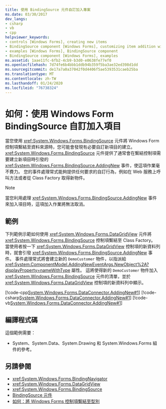 ```yaml
---
title: 使用 BindingSource 元件自訂加入專案
ms.date: 03/30/2017
dev_langs:
- csharp
- vb
- cpp
helpviewer_keywords:
- controls [Windows Forms], creating new items
- BindingSource component [Windows Forms], customizing item addition with
- examples [Windows Forms], BindingSource component
- BindingSource component [Windows Forms], examples
ms.assetid: 1aae11fc-6fb2-4cb9-b3d0-e0638fe77ef0
ms.openlocfilehash: 7d74fe6b4bbb1ddb94b359f5ba3ae32ed398d1dd
ms.sourcegitcommit: de17a7a0a37042f0d4406f5ae5393531caeb25ba
ms.translationtype: MT
ms.contentlocale: zh-TW
ms.lasthandoff: 01/24/2020
ms.locfileid: "76738324"
---
```

# <a name="how-to-customize-item-addition-with-the-windows-forms-bindingsource"></a>如何：使用 Windows Form BindingSource 自訂加入項目
當您使用 <xref:System.Windows.Forms.BindingSource> 元件將 Windows Form 控制項繫結至資料來源時，您可能會發現有必要自訂新項目的建立。 <xref:System.Windows.Forms.BindingSource> 元件提供了通常會在繫結控制項需要建立新項目時引發的 <xref:System.Windows.Forms.BindingSource.AddingNew> 事件，使這項作業毫不費力。 您的事件處理常式能夠提供任何要求的自訂行為，例如在 Web 服務上呼叫方法或者從 Class Factory 取得新物件。  
  
> [!NOTE]
> 當您利用處理 <xref:System.Windows.Forms.BindingSource.AddingNew> 事件來加入項目時，這項加入作業將無法取消。  
  
## <a name="example"></a>範例  
 下列範例示範如何使用 <xref:System.Windows.Forms.DataGridView> 元件將 <xref:System.Windows.Forms.BindingSource> 控制項繫結至 Class Factory。 當使用者按一下 <xref:System.Windows.Forms.DataGridView> 控制項的新資料列時，就會引發 <xref:System.Windows.Forms.BindingSource.AddingNew> 事件。 事件處理常式將會建立新的 `DemoCustomer` 物件，以指派給 <xref:System.ComponentModel.AddingNewEventArgs.NewObject%2A?displayProperty=nameWithType> 屬性。 這將使得新的 `DemoCustomer` 物件加入 <xref:System.Windows.Forms.BindingSource> 元件的清單，並於 <xref:System.Windows.Forms.DataGridView> 控制項的新資料列中顯示。  
  
 [!code-cpp[System.Windows.Forms.DataConnector.AddingNew#1](~/samples/snippets/cpp/VS_Snippets_Winforms/System.Windows.Forms.DataConnector.AddingNew/CPP/form1.cpp#1)]
 [!code-csharp[System.Windows.Forms.DataConnector.AddingNew#1](~/samples/snippets/csharp/VS_Snippets_Winforms/System.Windows.Forms.DataConnector.AddingNew/CS/form1.cs#1)]
 [!code-vb[System.Windows.Forms.DataConnector.AddingNew#1](~/samples/snippets/visualbasic/VS_Snippets_Winforms/System.Windows.Forms.DataConnector.AddingNew/VB/form1.vb#1)]  
  
## <a name="compiling-the-code"></a>編譯程式碼  
 這個範例需要：  
  
- System、System.Data、System.Drawing 和 System.Windows.Forms 組件的參考。  
  
## <a name="see-also"></a>另請參閱

- <xref:System.Windows.Forms.BindingNavigator>
- <xref:System.Windows.Forms.DataGridView>
- <xref:System.Windows.Forms.BindingSource>
- [BindingSource 元件](bindingsource-component.md)
- [如何：將 Windows Forms 控制項繫結至型別](how-to-bind-a-windows-forms-control-to-a-type.md)
